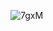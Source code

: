 ![7gxM](https://user-images.githubusercontent.com/91150477/231067009-025716b0-db5a-4cd8-aa57-414cf5a0cfcc.gif)

